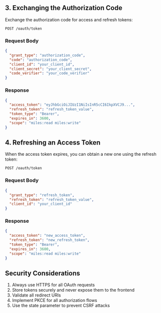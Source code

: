 ## 3. Exchanging the Authorization Code

Exchange the authorization code for access and refresh tokens:

```
POST /oauth/token
```

### Request Body

```json
{
  "grant_type": "authorization_code",
  "code": "authorization_code",
  "client_id": "your_client_id",
  "client_secret": "your_client_secret",
  "code_verifier": "your_code_verifier"
}
```

### Response

```json
{
  "access_token": "eyJhbGciOiJIUzI1NiIsInR5cCI6IkpXVCJ9...",
  "refresh_token": "refresh_token_value",
  "token_type": "Bearer",
  "expires_in": 3600,
  "scope": "miles:read miles:write"
}
```

## 4. Refreshing an Access Token

When the access token expires, you can obtain a new one using the refresh token:

```
POST /oauth/token
```

### Request Body

```json
{
  "grant_type": "refresh_token",
  "refresh_token": "refresh_token_value",
  "client_id": "your_client_id"
}
```

### Response

```json
{
  "access_token": "new_access_token",
  "refresh_token": "new_refresh_token",
  "token_type": "Bearer",
  "expires_in": 3600,
  "scope": "miles:read miles:write"
}
```

## Security Considerations

1. Always use HTTPS for all OAuth requests
2. Store tokens securely and never expose them to the frontend
3. Validate all redirect URIs
4. Implement PKCE for all authorization flows
5. Use the state parameter to prevent CSRF attacks